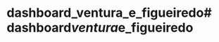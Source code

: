 # dashboard_ventura_e_figueiredo#   d a s h b o a r d _ v e n t u r a _ e _ f i g u e i r e d o  
 